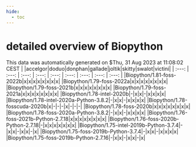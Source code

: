 ```yaml
---
hide:
  - toc
---
```


detailed overview of Biopython
==============================


This data was automatically generated on $Thu, 31 Aug 2023 at 11:08:02 CEST
| |accelgor|doduo|donphan|gallade|joltik|skitty|swalot|victini|
| :---: | :---: | :---: | :---: | :---: | :---: | :---: | :---: | :---: |
|Biopython/1.81-foss-2022b|x|x|x|x|x|x|x|x|
|Biopython/1.79-foss-2022a|x|x|x|x|x|x|x|x|
|Biopython/1.79-foss-2021b|x|x|x|x|x|x|x|x|
|Biopython/1.79-foss-2021a|x|x|x|x|x|x|x|x|
|Biopython/1.78-intel-2020b|-|x|x|-|x|x|x|x|
|Biopython/1.78-intel-2020a-Python-3.8.2|-|x|x|-|x|x|x|x|
|Biopython/1.78-fosscuda-2020b|x|-|-|-|x|-|-|-|
|Biopython/1.78-foss-2020b|x|x|x|x|x|x|x|x|
|Biopython/1.78-foss-2020a-Python-3.8.2|-|x|x|-|x|x|x|x|
|Biopython/1.76-foss-2021b-Python-2.7.18|x|x|x|x|x|x|x|x|
|Biopython/1.76-foss-2020b-Python-2.7.18|-|x|x|x|x|x|x|x|
|Biopython/1.75-intel-2019b-Python-3.7.4|-|x|x|-|x|x|-|x|
|Biopython/1.75-foss-2019b-Python-3.7.4|-|x|x|-|x|x|x|x|
|Biopython/1.75-foss-2019b-Python-2.7.16|-|x|x|-|x|x|-|x|

